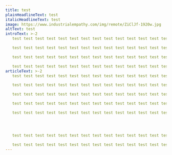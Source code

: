 ```yaml
---
title: test
plainHeadlineText: test
italicHeadlineText: test
image: https://www.industrialempathy.com/img/remote/ZiClJf-1920w.jpg
altText: test
introText: >-2
   test test test test test test test test test test test test test test test test test test test testv

   test test test test test test test test test test test test test test test test test test test test test test test test test test test test test test

   test test test test test test test test test test test test test test test test test test test test test test test test test test test test test test test test test test test test test test test test test test test test test test test test test test test test test test test test test test test test test test test test test test test test test test test test test test test test test test test test test test test test test

   test test test test test test test test test test test test test test test test test test test test test test test test test test test test test test test test test test test test test test test test test test test test test test test test test test test test test test test test test test test test test test test test test test test test test test test test test test test
articleText: >-2
   test test test test test test test test test test test test test test test test test test test testv

   test test test test test test test test test test test test test test test test test test test test test test test test test test test test test test

   test test test test test test test test test test test test test test test test test test test test test test test test test test test test test test test test test test test test test test test test test test test test test test test test test test test test test test test test test test test test test test test test test test test test test test test test test test test test test test test test test test test test test

   test test test test test test test test test test test test test test test test test test test test test test test test test test test test test test test test test test test test test test test test test test test test test test test test test test test test test test test test test test test test test test test test test test test test test test test test test test test test test test test test test test test test test test test test test test test test test test testv

   test test test test test test test test test test test test test test test test test test test test test test test test test test test test test test




   test test test test test test test test test test test test test test test test test test test test test test test test test test test test test test test test test test test test test test test test test test test test test test test test test test test test test test test test test test test test test test test test test test test test test test test test test test test test test test test test test test test test test

   test test test test test test test test test test test test test test test test test test test test test test test test test test test test test test test test test test test test test test test test test test test test test test test test test test test test test test test test test test test test test test test test test test test test test test test test test test test
---
```

